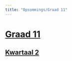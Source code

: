 ```yaml
---
title: "Opsommings/Graad 11"
---
```

# [Graad 11](/opsommings/gr11/)
## [Kwartaal 2](/opsommings/gr11/kw2/)
